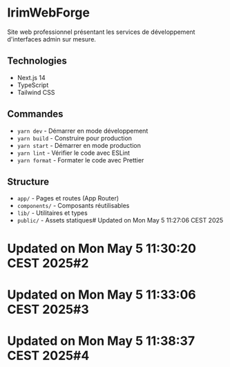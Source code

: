 # IrimWebForge

Site web professionnel présentant les services de développement d'interfaces admin sur mesure.

## Technologies
- Next.js 14
- TypeScript
- Tailwind CSS

## Commandes
- `yarn dev` - Démarrer en mode développement
- `yarn build` - Construire pour production
- `yarn start` - Démarrer en mode production
- `yarn lint` - Vérifier le code avec ESLint
- `yarn format` - Formater le code avec Prettier

## Structure
- `app/` - Pages et routes (App Router)
- `components/` - Composants réutilisables
- `lib/` - Utilitaires et types
- `public/` - Assets statiques# Updated on Mon May  5 11:27:06 CEST 2025
# Updated on Mon May  5 11:30:20 CEST 2025#2
# Updated on Mon May  5 11:33:06 CEST 2025#3
# Updated on Mon May  5 11:38:37 CEST 2025#4
